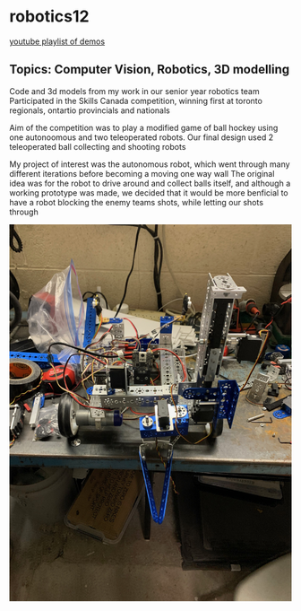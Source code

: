 # robotics12
[youtube playlist of demos](https://www.youtube.com/playlist?list=PL6404xTMR3qzpLwPLvS3RxEhVhWoS1jKk)

## Topics: Computer Vision, Robotics, 3D modelling

Code and 3d models from my work in our senior year robotics team
Participated in the Skills Canada competition, winning first at toronto regionals, ontartio provincials and nationals

Aim of the competition was to play a modified game of ball hockey using one autonoomous and two teleoperated robots. 
Our final design used 2 teleoperated ball collecting and shooting robots

My project of interest was the autonomous robot, which went through many different iterations before becoming a moving one way wall
The original idea was for the robot to drive around and collect balls itself, and although a working prototype was made, we decided that
it would be more benficial to have a robot blocking the enemy teams shots, while letting our shots through

![IMG 7719.jpeg](photos/IMG_7719.jpeg)
